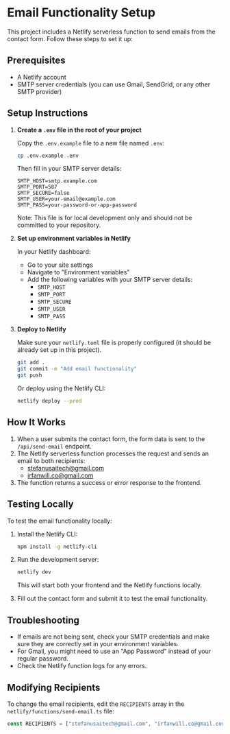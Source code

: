 # Email Functionality Setup

This project includes a Netlify serverless function to send emails from the contact form. Follow these steps to set it up:

## Prerequisites

- A Netlify account
- SMTP server credentials (you can use Gmail, SendGrid, or any other SMTP provider)

## Setup Instructions

1. **Create a `.env` file in the root of your project**

   Copy the `.env.example` file to a new file named `.env`:

   ```bash
   cp .env.example .env
   ```

   Then fill in your SMTP server details:

   ```
   SMTP_HOST=smtp.example.com
   SMTP_PORT=587
   SMTP_SECURE=false
   SMTP_USER=your-email@example.com
   SMTP_PASS=your-password-or-app-password
   ```

   Note: This file is for local development only and should not be committed to your repository.

2. **Set up environment variables in Netlify**

   In your Netlify dashboard:

   - Go to your site settings
   - Navigate to "Environment variables"
   - Add the following variables with your SMTP server details:
     - `SMTP_HOST`
     - `SMTP_PORT`
     - `SMTP_SECURE`
     - `SMTP_USER`
     - `SMTP_PASS`

3. **Deploy to Netlify**

   Make sure your `netlify.toml` file is properly configured (it should be already set up in this project).

   ```bash
   git add .
   git commit -m "Add email functionality"
   git push
   ```

   Or deploy using the Netlify CLI:

   ```bash
   netlify deploy --prod
   ```

## How It Works

1. When a user submits the contact form, the form data is sent to the `/api/send-email` endpoint.
2. The Netlify serverless function processes the request and sends an email to both recipients:
   - stefanusaitech@gmail.com
   - irfanwill.co@gmail.com
3. The function returns a success or error response to the frontend.

## Testing Locally

To test the email functionality locally:

1. Install the Netlify CLI:

   ```bash
   npm install -g netlify-cli
   ```

2. Run the development server:

   ```bash
   netlify dev
   ```

   This will start both your frontend and the Netlify functions locally.

3. Fill out the contact form and submit it to test the email functionality.

## Troubleshooting

- If emails are not being sent, check your SMTP credentials and make sure they are correctly set in your environment variables.
- For Gmail, you might need to use an "App Password" instead of your regular password.
- Check the Netlify function logs for any errors.

## Modifying Recipients

To change the email recipients, edit the `RECIPIENTS` array in the `netlify/functions/send-email.ts` file:

```typescript
const RECIPIENTS = ["stefanusaitech@gmail.com", "irfanwill.co@gmail.com"];
```
